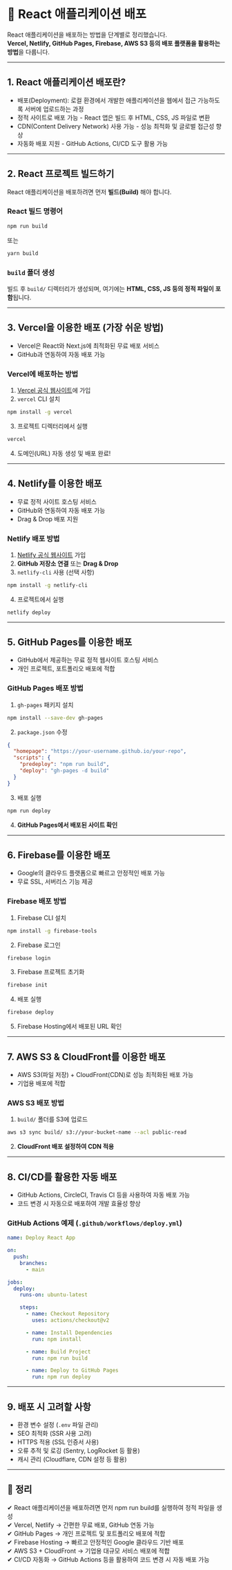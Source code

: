 # 🚀 React 애플리케이션 배포

React 애플리케이션을 배포하는 방법을 단계별로 정리했습니다.  
**Vercel, Netlify, GitHub Pages, Firebase, AWS S3 등의 배포 플랫폼을 활용하는 방법**을 다룹니다.

---

## 1. React 애플리케이션 배포란?

- 배포(Deployment): 로컬 환경에서 개발한 애플리케이션을 웹에서 접근 가능하도록 서버에 업로드하는 과정
- 정적 사이트로 배포 가능 - React 앱은 빌드 후 HTML, CSS, JS 파일로 변환
- CDN(Content Delivery Network) 사용 가능 - 성능 최적화 및 글로벌 접근성 향상
- 자동화 배포 지원 - GitHub Actions, CI/CD 도구 활용 가능

---

## 2. React 프로젝트 빌드하기

React 애플리케이션을 배포하려면 먼저 **빌드(Build)** 해야 합니다.  

### React 빌드 명령어
```sh
npm run build
```
또는
```sh
yarn build
```

### `build` 폴더 생성
빌드 후 `build/` 디렉터리가 생성되며, 여기에는 **HTML, CSS, JS 등의 정적 파일이 포함**됩니다.

---

## 3. Vercel을 이용한 배포 (가장 쉬운 방법)

- Vercel은 React와 Next.js에 최적화된 무료 배포 서비스
- GitHub과 연동하여 자동 배포 가능

### Vercel에 배포하는 방법
1. [Vercel 공식 웹사이트](https://vercel.com/)에 가입
2. `vercel` CLI 설치  
```sh
npm install -g vercel
```

3. 프로젝트 디렉터리에서 실행  
```sh
vercel
```

4. 도메인(URL) 자동 생성 및 배포 완료!

---

## 4. Netlify를 이용한 배포
- 무료 정적 사이트 호스팅 서비스
- GitHub와 연동하여 자동 배포 가능
- Drag & Drop 배포 지원

### Netlify 배포 방법
1. [Netlify 공식 웹사이트](https://www.netlify.com/) 가입  
2. **GitHub 저장소 연결** 또는 **Drag & Drop**  
3. `netlify-cli` 사용 (선택 사항)  
```sh
npm install -g netlify-cli
```
4. 프로젝트에서 실행  
```sh
netlify deploy
```

---

## 5. GitHub Pages를 이용한 배포
- GitHub에서 제공하는 무료 정적 웹사이트 호스팅 서비스
- 개인 프로젝트, 포트폴리오 배포에 적합

### GitHub Pages 배포 방법
1. `gh-pages` 패키지 설치  
```sh
npm install --save-dev gh-pages
```
2. `package.json` 수정
```json
{
  "homepage": "https://your-username.github.io/your-repo",
  "scripts": {
    "predeploy": "npm run build",
    "deploy": "gh-pages -d build"
  }
}
```
3. 배포 실행  
```sh
npm run deploy
```
4. **GitHub Pages에서 배포된 사이트 확인**  

---

## 6. Firebase를 이용한 배포
- Google의 클라우드 플랫폼으로 빠르고 안정적인 배포 가능
- 무료 SSL, 서버리스 기능 제공

### Firebase 배포 방법
1. Firebase CLI 설치  
```sh
npm install -g firebase-tools
```
2. Firebase 로그인  
```sh
firebase login
```
3. Firebase 프로젝트 초기화  
```sh
firebase init
```
4. 배포 실행  
```sh
firebase deploy
```
5. Firebase Hosting에서 배포된 URL 확인

---

## 7. AWS S3 & CloudFront를 이용한 배포
- AWS S3(파일 저장) + CloudFront(CDN)로 성능 최적화된 배포 가능
- 기업용 배포에 적합

### AWS S3 배포 방법
1. `build/` 폴더를 S3에 업로드  
```sh
aws s3 sync build/ s3://your-bucket-name --acl public-read
```
2. **CloudFront 배포 설정하여 CDN 적용**  

---

## 8. CI/CD를 활용한 자동 배포
- GitHub Actions, CircleCI, Travis CI 등을 사용하여 자동 배포 가능
- 코드 변경 시 자동으로 배포하여 개발 효율성 향상

### GitHub Actions 예제 (`.github/workflows/deploy.yml`)
```yaml
name: Deploy React App

on:
  push:
    branches:
      - main

jobs:
  deploy:
    runs-on: ubuntu-latest

    steps:
      - name: Checkout Repository
        uses: actions/checkout@v2

      - name: Install Dependencies
        run: npm install

      - name: Build Project
        run: npm run build

      - name: Deploy to GitHub Pages
        run: npm run deploy
```

---

## 9. 배포 시 고려할 사항
- 환경 변수 설정 (`.env` 파일 관리)
- SEO 최적화 (SSR 사용 고려)
- HTTPS 적용 (SSL 인증서 사용)
- 오류 추적 및 로깅 (Sentry, LogRocket 등 활용)
- 캐시 관리 (Cloudflare, CDN 설정 등 활용)

---

## 🎯 정리
✔ React 애플리케이션을 배포하려면 먼저 npm run build를 실행하여 정적 파일을 생성  
✔ Vercel, Netlify → 간편한 무료 배포, GitHub 연동 가능  
✔ GitHub Pages → 개인 프로젝트 및 포트폴리오 배포에 적합  
✔ Firebase Hosting → 빠르고 안정적인 Google 클라우드 기반 배포  
✔ AWS S3 + CloudFront → 기업용 대규모 서비스 배포에 적합  
✔ CI/CD 자동화 → GitHub Actions 등을 활용하여 코드 변경 시 자동 배포 가능  
